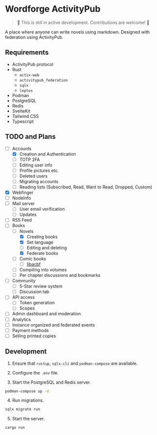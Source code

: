 # Wordforge ActivityPub

> 🚧 This is still in active development. Contributions are welcome! 🚧

A place where anyone can write novels using markdown. Designed with federation
using ActivityPub.

## Requirements

- ActivityPub protocol
- Rust
  - `actix-web`
  - `activitypub_federation`
  - `sqlx`
  - `leptos`
- Podman
- PostgreSQL
- Redis
- SvelteKit
- Tailwind CSS
- Typescript

## TODO and Plans

- [ ] Accounts
  - [x] Creation and Authentication
  - [ ] TOTP 2FA
  - [ ] Editing user info
  - [ ] Profile pictures etc.
  - [ ] Deleted users
  - [ ] Migrating accounts
  - [ ] Reading lists (Subscribed, Read, Want to Read, Dropped, Custom)
- [x] Webfinger
- [ ] NodeInfo
- [ ] Mail server
  - [ ] User email verification
  - [ ] Updates
- [ ] RSS Feed
- [ ] Books
  - [ ] Novels
    - [x] Creating books
    - [x] Set language
    - [ ] Editing and deleting
    - [x] Federate books
  - [ ] Comic books
    - [ ] [libacbf](https://codeberg.org/Grafcube/libacbf)
  - [ ] Compiling into volumes
  - [ ] Per chapter discussions and bookmarks
- [ ] Community
  - [ ] 5-Star review system
  - [ ] Discussion tab
- [ ] API access
  - [ ] Token generation
  - [ ] Scopes
- [ ] Admin dashboard and moderation
- [ ] Analytics
- [ ] Instance organized and federated events
- [ ] Payment methods
- [ ] Selling printed copies

## Development

1. Ensure that `rustup`, `sqlx-cli` and `podman-compose` are available.

2. Configure the `.env` file.

3. Start the PostgreSQL and Redis server.

```sh
podman-compose up -d
```

4. Run migrations.

```sh
sqlx migrate run
```

5. Start the server.

```sh
cargo run
```
